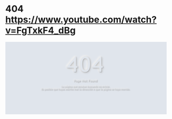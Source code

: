 # 404 https://www.youtube.com/watch?v=FgTxkF4_dBg
<p align="center">
  <img src="preview.png" alt="preview del proyecto" width="600">
</p>